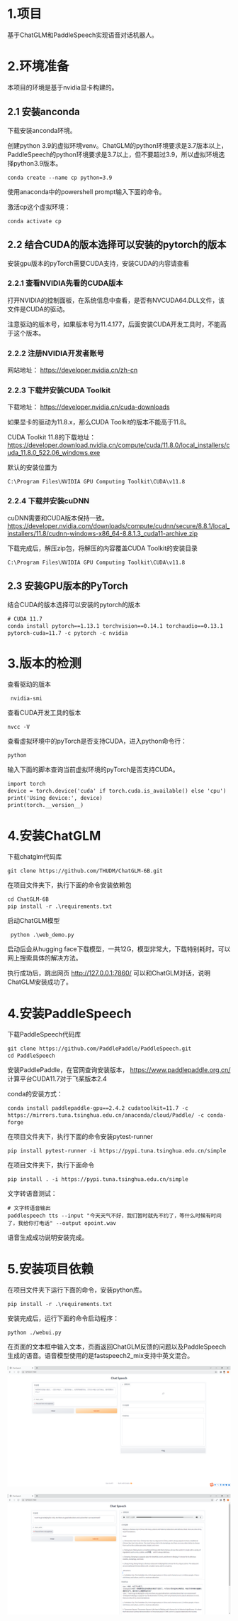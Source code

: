 # 1.项目
基于ChatGLM和PaddleSpeech实现语音对话机器人。


# 2.环境准备

本项目的环境是基于nvidia显卡构建的。

## 2.1 安装anconda
下载安装anconda环境。

创建python 3.9的虚拟环境venv。ChatGLM的python环境要求是3.7版本以上，PaddleSpeech的python环境要求是3.7以上，但不要超过3.9，所以虚拟环境选择python3.9版本。
```
conda create --name cp python=3.9
```

使用anaconda中的powershell prompt输入下面的命令。

激活cp这个虚拟环境：
```
conda activate cp
```

## 2.2 结合CUDA的版本选择可以安装的pytorch的版本

安装gpu版本的pyTorch需要CUDA支持，安装CUDA的内容请查看

### 2.2.1 查看NVIDIA先看的CUDA版本
打开NVIDIA的控制面板，在系统信息中查看，是否有NVCUDA64.DLL文件，该文件是CUDA的驱动。

注意驱动的版本号，如果版本号为11.4.177，后面安装CUDA开发工具时，不能高于这个版本。

### 2.2.2 注册NVIDIA开发者账号

网站地址：
https://developer.nvidia.cn/zh-cn

### 2.2.3 下载并安装CUDA Toolkit
下载地址：
https://developer.nvidia.cn/cuda-downloads

如果显卡的驱动为11.8.x，那么CUDA Toolkit的版本不能高于11.8。

CUDA Toolkit 11.8的下载地址：
https://developer.download.nvidia.cn/compute/cuda/11.8.0/local_installers/cuda_11.8.0_522.06_windows.exe

默认的安装位置为
```
C:\Program Files\NVIDIA GPU Computing Toolkit\CUDA\v11.8
```

### 2.2.4 下载并安装cuDNN
cuDNN需要和CUDA版本保持一致。
https://developer.nvidia.com/downloads/compute/cudnn/secure/8.8.1/local_installers/11.8/cudnn-windows-x86_64-8.8.1.3_cuda11-archive.zip

下载完成后，解压zip包，将解压的内容覆盖CUDA Toolkit的安装目录
```
C:\Program Files\NVIDIA GPU Computing Toolkit\CUDA\v11.8
```
## 2.3 安装GPU版本的PyTorch
结合CUDA的版本选择可以安装的pytorch的版本
```
# CUDA 11.7
conda install pytorch==1.13.1 torchvision==0.14.1 torchaudio==0.13.1 pytorch-cuda=11.7 -c pytorch -c nvidia
```

# 3.版本的检测
查看驱动的版本
```
 nvidia-smi
```
查看CUDA开发工具的版本
```
nvcc -V
```
查看虚拟环境中的pyTorch是否支持CUDA，进入python命令行：
```
python
```
输入下面的脚本查询当前虚拟环境的pyTorch是否支持CUDA。
```
import torch
device = torch.device('cuda' if torch.cuda.is_available() else 'cpu')
print('Using device:', device)
print(torch.__version__)
```

# 4.安装ChatGLM
下载chatglm代码库

```
git clone https://github.com/THUDM/ChatGLM-6B.git
```
在项目文件夹下，执行下面的命令安装依赖包
```
cd ChatGLM-6B
pip install -r .\requirements.txt
```
启动ChatGLM模型

```
 python .\web_demo.py
```
启动后会从hugging face下载模型，一共12G，模型非常大，下载特别耗时。可以网上搜索具体的解决方法。

执行成功后，跳出网页 http://127.0.0.1:7860/ 可以和ChatGLM对话，说明ChatGLM安装成功了。

# 4.安装PaddleSpeech
下载PaddleSpeech代码库

```
git clone https://github.com/PaddlePaddle/PaddleSpeech.git
cd PaddleSpeech
```

安装PaddlePaddle，在官网查询安装版本，
https://www.paddlepaddle.org.cn/
计算平台CUDA11.7对于飞桨版本2.4

conda的安装方式：
```
conda install paddlepaddle-gpu==2.4.2 cudatoolkit=11.7 -c https://mirrors.tuna.tsinghua.edu.cn/anaconda/cloud/Paddle/ -c conda-forge
```

在项目文件夹下，执行下面的命令安装pytest-runner

```
pip install pytest-runner -i https://pypi.tuna.tsinghua.edu.cn/simple
```

在项目文件夹下，执行下面命令
```
pip install . -i https://pypi.tuna.tsinghua.edu.cn/simple
```

文字转语音测试：
```
# 文字转语音输出   
paddlespeech tts --input "今天天气不好，我们暂时就先不约了，等什么时候有时间了，我给你打电话" --output opoint.wav
```
语音生成成功说明安装完成。


# 5.安装项目依赖
在项目文件夹下运行下面的命令，安装python库。
```
pip install -r .\requirements.txt
```
安装完成后，运行下面的命令启动程序：
```
python ./webui.py
```
在页面的文本框中输入文本，页面返回ChatGLM反馈的问题以及PaddleSpeech生成的语音。语音模型使用的是fastspeech2_mix支持中英文混合。

![](.\imgs\page.png)


![](.\imgs\chat.png)